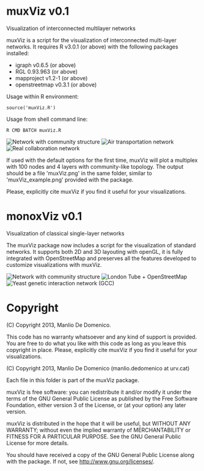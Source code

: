 muxViz v0.1
=========

Visualization of interconnected multilayer networks

muxViz is a script for the visualization of interconnected multi-layer networks. It requires R v3.0.1 (or above) with the following packages installed:

- igraph v0.6.5 (or above)
- RGL 0.93.963 (or above)
- mapproject v1.2-1 (or above)
- openstreetmap v0.3.1 (or above)

Usage within R environment:

	source('muxViz.R')
	
Usage from shell command line:

	R CMD BATCH muxViz.R
	
![Network with community structure](/gallery/muxViz_community3.png "Network with community structure")
![Air transportation network](/gallery/muxViz_airports_osm6e.png "Air transportation network")
![Real collaboration network](/gallery/muxViz_16Layers_Real2.png "Collaboration network")

If used with the default options for the first time, muxViz will plot a multiplex with 100 nodes and 4 layers with community-like topology. The output should be a file 'muxViz.png' in the same folder, similar to 'muxViz_example.png' provided with the package.

Please, explicitly cite muxViz if you find it useful for your visualizations.


monoxViz v0.1
===========

Visualization of classical single-layer networks

The muxViz package now includes a script for the visualization of standard networks. It supports both 2D and 3D layouting with openGL, it is fully integrated with OpenStreetMap and preserves all the features developed to customize visualizations with muxViz.

![Network with community structure](/gallery/monoxViz_community_example2.png "Network with community structure")
![London Tube + OpenStreetMap](/gallery/monoxViz_london_tube.png "London Tube + OpenStreetMap")
![Yeast genetic interaction network (GCC)](/gallery/monoxViz_yeast_interaction_lcc.png "Yeast genetic interaction network (GCC)")


Copyright
=======

(C) Copyright 2013, Manlio De Domenico.

This code has no warranty whatsoever and any kind of support is provided.
You are free to do what you like with this code as long as you leave this copyright in place.
Please, explicitly cite muxViz if you find it useful for your visualizations.

(C) Copyright 2013, Manlio De Domenico (manlio.dedomenico at urv.cat) 

Each file in this folder is part of the muxViz package. 

muxViz is free software: you can redistribute it and/or modify it under the terms of the GNU General Public License as published by the Free Software Foundation, either version 3 of the License, or (at your option) any later version. 

muxViz is distributed in the hope that it will be useful, but WITHOUT ANY WARRANTY; without even the implied warranty of MERCHANTABILITY or FITNESS FOR A PARTICULAR PURPOSE. See the GNU General Public License for more details. 

You should have received a copy of the GNU General Public License along with the package. If not, see <http://www.gnu.org/licenses/>. 
